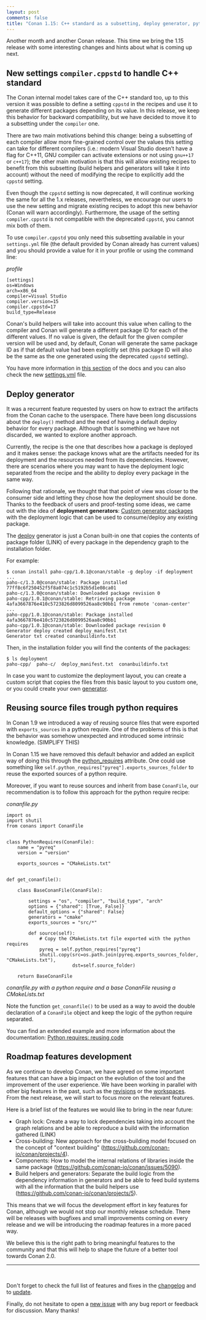 ```yaml
---
layout: post
comments: false
title: "Conan 1.15: C++ standard as a subsetting, deploy generator, python requires source reuse and roadmap features ahead"
---
```


Another month and another Conan release. This time we bring the 1.15 release with some interesting changes and hints about what is coming up
next.

## New settings ``compiler.cppstd`` to handle C++ standard

The Conan internal model takes care of the C++ standard too, up to this version it was possible to define a setting ``cppstd`` in the
recipes and use it to generate different packages depending on its value. In this release, we keep this behavior for backward compatibility,
but we have decided to move it to a subsetting under the ``compiler`` one.

There are two main motivations behind this change: being a subsetting of each compiler allow more fine-grained control over the values this
setting can take for different compilers (i.e.: modern Visual Studio doesn’t have a flag for C++11, GNU compiler can activate extensions or
not using ``gnu++17`` or ``c++17``); the other main motivation is that this will allow existing recipes to benefit from this subsetting
(build helpers and generators will take it into account) without the need of modifying the recipe to explicitly add the ``cppstd`` setting.

Even though the ``cppstd`` setting is now deprecated, it will continue working the same for all the 1.x releases, nevertheless, we encourage
our users to use the new setting and migrate existing recipes to adopt this new behavior (Conan will warn accordingly). Furthermore, the
usage of the setting ``compiler.cppstd`` is not compatible with the deprecated ``cppstd``, you cannot mix both of them. 

To use ``compiler.cppstd`` you only need this subsetting available in your ``settings.yml`` file (the default provided by Conan already has current values) and you should provide a value for it in your profile or using the command line:

*profile*
```
[settings]
os=Windows
arch=x86_64
compiler=Visual Studio
compiler.version=15
compiler.cppstd=17
build_type=Release
```

Conan's build helpers will take into account this value when calling to the compiler and Conan will generate a different package ID for each
of the different values. If no value is given, the default for the given compiler version will be used and, by default, Conan will generate
the same package ID as if that default value had been explicitly set (this package ID will also be the same as the one generated using the
deprecated ``cppstd`` setting).


You have more information in [this section](https://docs.conan.io/en/latest/howtos/manage_cpp_standard.html) of the docs and you can also
check the new [settings.yml](https://docs.conan.io/en/latest/reference/config_files/settings.yml.html) file.

## Deploy generator

It was a recurrent feature requested by users on how to extract the artifacts from the Conan cache to the userspace. There have been long
discussions about the ``deploy()`` method and the need of having a default deploy behavior for every package. Although that is something we
have not discarded, we wanted to explore another approach.

Currently, the recipe is the one that describes how a package is deployed and it makes sense: the package knows what are the artifacts
needed for its deployment and the resources needed from its dependencies. However, there are scenarios where you may want to have the
deployment logic separated from the recipe and the ability to deploy every package in the same way.

Following that rationale, we thought that that point of view was closer to the consumer side and letting they chose how the deployment should
be done. Thanks to the feedback of users and proof-testing some ideas, we came out with the idea of __deployment generators__:
[Custom generator packages](https://docs.conan.io/en/latest/howtos/custom_generators.html) with the deployment logic that can be used to
consume/deploy any existing package.

The [deploy](https://docs.conan.io/en/latest/reference/generators/deploy.html) generator is just a Conan built-in one that copies the
contents of package folder (LINK) of every package in the dependency graph to the installation folder.

For example:

```
$ conan install paho-cpp/1.0.1@conan/stable -g deploy -if deployment
...
paho-c/1.3.0@conan/stable: Package installed 77ff8c6f250452f5f8a074c1c5192b5d1e08ca01
paho-c/1.3.0@conan/stable: Downloaded package revision 0
paho-cpp/1.0.1@conan/stable: Retrieving package 4afa3667876e410c5723826d8099526aa8c90bb1 from remote 'conan-center'
...
paho-cpp/1.0.1@conan/stable: Package installed 4afa3667876e410c5723826d8099526aa8c90bb1
paho-cpp/1.0.1@conan/stable: Downloaded package revision 0
Generator deploy created deploy_manifest.txt
Generator txt created conanbuildinfo.txt
```

Then, in the installation folder you will find the contents of the packages:

```
$ ls deployment
paho-cpp/  paho-c/  deploy_manifest.txt  conanbuildinfo.txt
```

In case you want to customize the deployment layout, you can create a custom script that copies the files from this basic layout to you
custom one, or you could create your own [generator](https://docs.conan.io/en/latest/reference/generators/custom.html#custom-generator).

## Reusing source files trough python requires

In Conan 1.9 we introduced a way of reusing source files that were exported with `exports_sources` in a python require. One of the problems
of this is that the behavior was somehow unexpected and introduced some intrinsic knowledge. (SIMPLIFY THIS)

In Conan 1.15 we have removed this default behavior and added an explicit way of doing this through the
[python_requires](https://docs.conan.io/en/latest/reference/conanfile/attributes.html#python-requires) attribute. One could use something
like `self.python_requires["pyreq"].exports_sources_folder` to reuse the exported sources of a python require.

Moreover, if you want to reuse sources and inherit from base `ConanFile`, our recommendation is to follow this approach for the python
require recipe:

*conanfile.py*
```
import os
import shutil
from conans import ConanFile


class PythonRequires(ConanFile):
    name = "pyreq"
    version = "version"

    exports_sources = "CMakeLists.txt"


def get_conanfile():

    class BaseConanFile(ConanFile):

        settings = "os", "compiler", "build_type", "arch"
        options = {"shared": [True, False]}
        default_options = {"shared": False}
        generators = "cmake"
        exports_sources = "src/*"

        def source(self):
            # Copy the CMakeLists.txt file exported with the python requires
            pyreq = self.python_requires["pyreq"]
            shutil.copy(src=os.path.join(pyreq.exports_sources_folder, "CMakeLists.txt"),
                        dst=self.source_folder)

    return BaseConanFile
```
*conanfile.py with a python require and a base ConanFile reusing a CMakeLists.txt*

Note the function ``get_conanfile()`` to be used as a way to avoid the double declaration of a `ConanFile` object and keep the logic of the
python require separated.

You can find an extended example and more information about the documentation:
[Python requires: reusing code](https://docs.conan.io/en/latest/extending/python_requires.html)

## Roadmap features development

As we continue to develop Conan, we have agreed on some important features that can have a big impact on the evolution of the tool and the improvement of the user experience. We have been working in parallel with other big features in the past, such as the
[revisions](https://docs.conan.io/en/latest/mastering/revisions.html) or the
[workspaces](https://docs.conan.io/en/latest/developing_packages/workspaces.html). From the next release, we will start to focus more on the
relevant features.

Here is a brief list of the features we would like to bring in the near future:

- Graph lock: Create a way to lock dependencies taking into account the graph relations and be able to reproduce a build with the information gathered (LINK)
- Cross-building: New approach for the cross-building model focused on the concept of "context building"
  (https://github.com/conan-io/conan/projects/4).
- Components: How to model the internal relations of libraries inside the same package (https://github.com/conan-io/conan/issues/5090).
- Build helpers and generators: Separate the build logic from the dependency information in generators and be able to feed build systems
with all the information that the build helpers use (https://github.com/conan-io/conan/projects/5).

This means that we will focus the development effort in key features for Conan, although we would not stop our monthly release schedule.
There will be releases with bugfixes and small improvements coming on every release and we will be introducing the roadmap features in a
more paced way.

We believe this is the right path to bring meaningful features to the community and that this will help to shape the future of a better tool towards Conan 2.0.

-----------
<br>

Don't forget to check the full list of features and fixes in the [changelog](https://docs.conan.io/en/latest/changelog.html) and to
[update](https://conan.io/downloads.html).

Finally, do not hesitate to open a [new issue](https://github.com/conan-io/conan/issues) with any bug report or feedback for discussion.
Many thanks!
